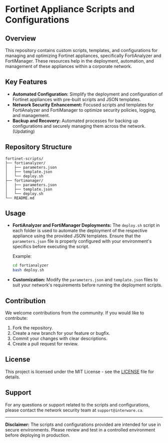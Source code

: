 
# Fortinet Appliance Scripts and Configurations

## Overview

This repository contains custom scripts, templates, and configurations for managing and optimizing Fortinet appliances, specifically FortiAnalyzer and FortiManager. These resources help in the deployment, automation, and management of these appliances within a corporate network.

## Key Features

- **Automated Configuration:** Simplify the deployment and configuration of Fortinet appliances with pre-built scripts and JSON templates.
- **Network Security Enhancement:** Focused scripts and templates for FortiAnalyzer and FortiManager to optimize security policies, logging, and management.
- **Backup and Recovery:** Automated processes for backing up configurations and securely managing them across the network.(Updating)

## Repository Structure

```
fortinet-scripts/
├── fortianalyzer/
│   ├── parameters.json
│   ├── template.json
│   └── deploy.sh
├── fortimanager/
│   ├── parameters.json
│   ├── template.json
│   └── deploy.sh
└── README.md
```

## Usage

- **FortiAnalyzer and FortiManager Deployments:** 
  The `deploy.sh` script in each folder is used to automate the deployment of the respective appliance using the provided JSON templates. Ensure that the `parameters.json` file is properly configured with your environment's specifics before executing the script.

  Example:

  ```bash
  cd fortianalyzer
  bash deploy.sh
  ```

- **Customization:** Modify the `parameters.json` and `template.json` files to suit your network's requirements before running the deployment scripts.

## Contribution

We welcome contributions from the community. If you would like to contribute:

1. Fork the repository.
2. Create a new branch for your feature or bugfix.
3. Commit your changes with clear descriptions.
4. Create a pull request for review.

## License

This project is licensed under the MIT License - see the [LICENSE](LICENSE) file for details.

## Support

For any questions or support related to the scripts and configurations, please contact the network security team at `support@interware.ca`.

---

**Disclaimer:** The scripts and configurations provided are intended for use in secure environments. Please review and test in a controlled environment before deploying in production.
